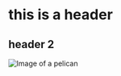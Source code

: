 # this is a header
## header 2

![Image of a pelican]([https://octodex.github.com/images/yaktocat.png](https://fthmb.tqn.com/6IZut9Qfib1A_JVDqE46Bp_Snbk=/2250x1500/filters:fill(auto,1)/148094454-56a008725f9b58eba4ae8f43.jpg)https://fthmb.tqn.com/6IZut9Qfib1A_JVDqE46Bp_Snbk=/2250x1500/filters:fill(auto,1)/148094454-56a008725f9b58eba4ae8f43.jpg)
